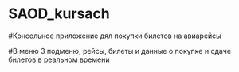 # SAOD_kursach

#Консольное приложение дял покупки билетов на авиарейсы

#В меню 3 подменю, рейсы, билеты и данные о покупке и сдаче билетов в реальном времени
